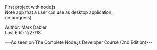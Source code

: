First project with node.js  
Note app that a user can use as desktop application.  
(in progress)

Author: Mark Dabler  
Last Edit: 2/27/18  

---As seen on The Complete Node.js Developer Course (2nd Edition)---
